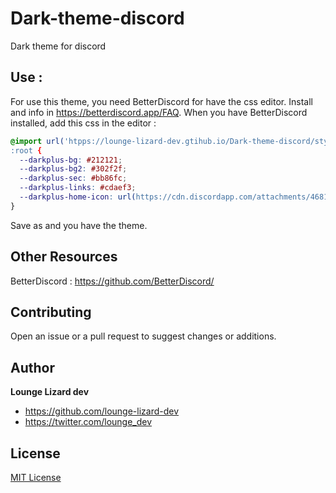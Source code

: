 # Dark-theme-discord
Dark theme for discord


## Use : 

  For use this theme, you need BetterDiscord for have the css editor. Install and info in https://betterdiscord.app/FAQ.
  When you have BetterDiscord installed, add this css in the editor :

```css
@import url('htpps://lounge-lizard-dev.gtihub.io/Dark-theme-discord/style.css
:root {
  --darkplus-bg: #212121;
  --darkplus-bg2: #302f2f;
  --darkplus-sec: #bb86fc;
  --darkplus-links: #cdaef3;
  --darkplus-home-icon: url(https://cdn.discordapp.com/attachments/468141324906921984/852117175212179466/discord-avatar-512-YV0PV.png)
}
```

Save as and you have the theme.

## Other Resources

BetterDiscord : https://github.com/BetterDiscord/

## Contributing

Open an issue or a pull request to suggest changes or additions.

## Author

**Lounge Lizard dev**
- <https://github.com/lounge-lizard-dev>
- <https://twitter.com/lounge_dev>

## License

[MIT License](LICENSE)
